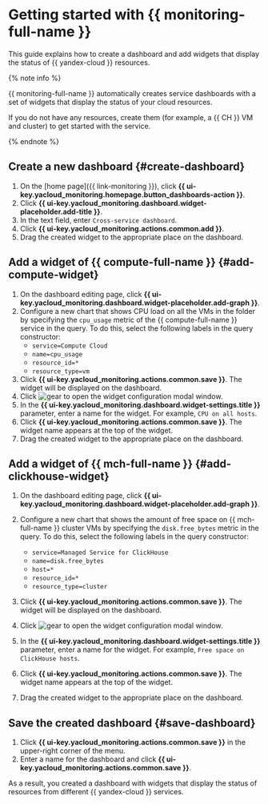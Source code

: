 # Getting started with {{ monitoring-full-name }}

This guide explains how to create a dashboard and add widgets that display the status of {{ yandex-cloud }} resources.

{% note info %}

{{ monitoring-full-name }} automatically creates service dashboards with a set of widgets that display the status of your cloud resources.

If you do not have any resources, create them (for example, a {{ CH }} VM and cluster) to get started with the service.

{% endnote %}


## Create a new dashboard {#create-dashboard}

1. On the [home page]({{ link-monitoring }}), click **{{ ui-key.yacloud_monitoring.homepage.button_dashboards-action }}**.
1. Click **{{ ui-key.yacloud_monitoring.dashboard.widget-placeholder.add-title }}**.
1. In the text field, enter `Cross-service dashboard`.
1. Click **{{ ui-key.yacloud_monitoring.actions.common.add }}**.
1. Drag the created widget to the appropriate place on the dashboard.


## Add a widget of {{ compute-full-name }} {#add-compute-widget}

1. On the dashboard editing page, click **{{ ui-key.yacloud_monitoring.dashboard.widget-placeholder.add-graph }}**.
1. Configure a new chart that shows CPU load on all the VMs in the folder by specifying the `cpu_usage` metric of the {{ compute-full-name }} service in the query. To do this, select the following labels in the query constructor:
   - `service=Compute Cloud`
   - `name=cpu_usage`
   - `resource_id=*`
   - `resource_type=vm`
1. Click **{{ ui-key.yacloud_monitoring.actions.common.save }}**. The widget will be displayed on the dashboard.
1. Click ![gear](../_assets/monitoring/gear.svg) to open the widget configuration modal window.
1. In the **{{ ui-key.yacloud_monitoring.dashboard.widget-settings.title }}** parameter, enter a name for the widget. For example, `CPU on all hosts`.
1. Click **{{ ui-key.yacloud_monitoring.actions.common.save }}**. The widget name appears at the top of the widget.
1. Drag the created widget to the appropriate place on the dashboard.

## Add a widget of {{ mch-full-name }} {#add-clickhouse-widget}

1. On the dashboard editing page, click **{{ ui-key.yacloud_monitoring.dashboard.widget-placeholder.add-graph }}**.
1. Configure a new chart that shows the amount of free space on {{ mch-full-name }} cluster VMs by specifying the `disk.free_bytes` metric in the query. To do this, select the following labels in the query constructor:
   - `service=Managed Service for ClickHouse`
   - `name=disk.free_bytes`
   - `host=*`
   - `resource_id=*`
   - `resource_type=cluster`

1. Click **{{ ui-key.yacloud_monitoring.actions.common.save }}**. The widget will be displayed on the dashboard.
1. Click ![gear](../_assets/monitoring/gear.svg) to open the widget configuration modal window.
1. In the **{{ ui-key.yacloud_monitoring.dashboard.widget-settings.title }}** parameter, enter a name for the widget. For example, `Free space on ClickHouse hosts`.
1. Click **{{ ui-key.yacloud_monitoring.actions.common.save }}**. The widget name appears at the top of the widget.
1. Drag the created widget to the appropriate place on the dashboard.

## Save the created dashboard {#save-dashboard}

1. Click **{{ ui-key.yacloud_monitoring.actions.common.save }}** in the upper-right corner of the menu.
1. Enter a name for the dashboard and click **{{ ui-key.yacloud_monitoring.actions.common.save }}**.

As a result, you created a dashboard with widgets that display the status of resources from different {{ yandex-cloud }} services.
